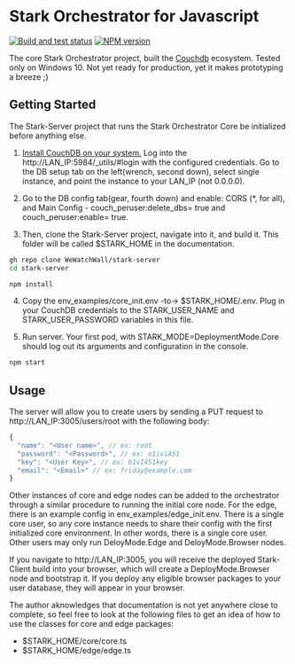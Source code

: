 # Stark Orchestrator for Javascript

[![Build and test status](https://github.com/WeWatchWall/stark-server/workflows/Lint%20and%20test/badge.svg)](https://github.com/WeWatchWall/stark-server/actions?query=workflow%3A%22Lint+and+test%22)
[![NPM version](https://img.shields.io/npm/v/stark-server.svg)](https://www.npmjs.com/package/stark-server)

The core Stark Orchestrator project, built the [Couchdb](http://couchdb.apache.org/) ecosystem. Tested only on Windows 10. Not yet ready for production, yet it makes prototyping a breeze ;)

## Getting Started

The Stark-Server project that runs the Stark Orchestrator Core be initialized before anything else.

1. [Install CouchDB on your system.](https://docs.couchdb.org/en/main/install/windows.html) Log into the http://LAN_IP:5984/_utils/#login with the configured credentials. Go to the DB setup tab on the left(wrench, second down), select single instance, and point the instance to your LAN_IP (not 0.0.0.0).

2. Go to the DB config tab(gear, fourth down) and enable: CORS (*, for all), and Main Config - couch_peruser:delete_dbs= true and couch_peruser:enable= true.

3. Then, clone the Stark-Server project, navigate into it, and build it. This folder will be called $STARK_HOME in the documentation.
  
  ```bash
  gh repo clone WeWatchWall/stark-server
  cd stark-server

  npm install
  ```

4. Copy the env_examples/core_init.env -to-> $STARK_HOME/.env. Plug in your CouchDB credentials to the STARK_USER_NAME and STARK_USER_PASSWORD variables in this file.

5. Run server. Your first pod, with STARK_MODE=DeploymentMode.Core should log out its arguments and configuration in the console.

  ```bash
  npm start
  ```

## Usage

The server will allow you to create users by sending a PUT request to http://LAN_IP:3005/users/root with the following body:
  
  ```typescript
  {
    "name": "<User name>", // ex: root
    "password": "<Password>", // ex: o1iviA51
    "key": "<User Key>", // ex: b1vI451key
    "email": "<Email>" // ex: friday@example.com
  }
  ```


Other instances of core and edge nodes can be added to the orchestrator through a similar procedure to running the initial core node. For the edge, there is an example config in env_examples/edge_init.env. There is a single core user, so any core instance needs to share their config with the first initialized core environment. In other words, there is a single core user. Other users may only run DeloyMode.Edge and DeloyMode.Browser nodes.

If you navigate to http://LAN_IP:3005, you will receive the deployed Stark-Client build into your browser, which will create a DeployMode.Browser node and bootstrap it. If you deploy any eligible browser packages to your user database, they will appear in your browser.

The author aknowledges that documentation is not yet anywhere close to complete, so feel free to look at the following files to get an idea of how to use the classes for core and edge packages:

* $STARK_HOME/core/core.ts
* $STARK_HOME/edge/edge.ts
